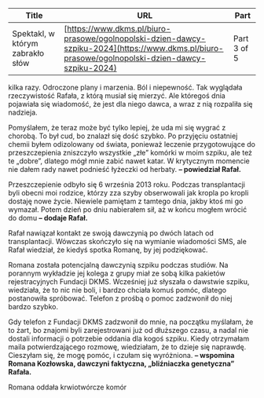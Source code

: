 | **Title**       | **URL**           | **Part**              |
|-----------------|-------------------|-----------------------|
| Spektakl, w którym zabrakło słów         | [https://www.dkms.pl/biuro-prasowe/ogolnopolski-dzien-dawcy-szpiku-2024](https://www.dkms.pl/biuro-prasowe/ogolnopolski-dzien-dawcy-szpiku-2024)    | Part 3 of 5          |

 kilka razy. Odroczone plany i marzenia. Ból i niepewność. Tak wyglądała rzeczywistość Rafała, z którą musiał się mierzyć. Ale któregoś dnia pojawiała się wiadomość, że jest dla niego dawca, a wraz z nią rozpaliła się nadzieja.


Pomyślałem, że teraz może być tylko lepiej, że uda mi się wygrać z chorobą. To był cud, bo znalazł się dość szybko. Po przyjęciu ostatniej chemii byłem odizolowany od świata, ponieważ leczenie przygotowujące do przeszczepienia zniszczyło wszystkie „złe” komórki w moim szpiku, ale też te „dobre”, dlatego mógł mnie zabić nawet katar. W krytycznym momencie nie dałem rady nawet podnieść łyżeczki od herbaty. 
**– powiedział Rafał.**


Przeszczepienie odbyło się 6 września 2013 roku. Podczas transplantacji byli obecni moi rodzice, którzy zza szyby obserwowali jak kropla po kropli dostaję nowe życie. Niewiele pamiętam z tamtego dnia, jakby ktoś mi go wymazał. Potem dzień po dniu nabierałem sił, aż w końcu mogłem wrócić do domu
**– dodaje Rafał.**


Rafał nawiązał kontakt ze swoją dawczynią po dwóch latach od transplantacji. Wówczas skończyło się na wymianie wiadomości SMS, ale Rafał wiedział, że kiedyś spotka Romanę, by jej podziękować.


Romana została potencjalną dawczynią szpiku podczas studiów. Na porannym wykładzie jej kolega z grupy miał ze sobą kilka pakietów rejestracyjnych Fundacji DKMS. Wcześniej już słyszała o dawstwie szpiku, wiedziała, że to nic nie boli, i bardzo chciała komuś pomóc, dlatego postanowiła spróbować. Telefon z prośbą o pomoc zadzwonił do niej bardzo szybko.


Gdy telefon z Fundacji DKMS zadzwonił do mnie, na początku myślałam, że to żart, bo znajomi byli zarejestrowani już od dłuższego czasu, a nadal nie dostali informacji o potrzebie oddania dla kogoś szpiku. Kiedy otrzymałam maila potwierdzającego rozmowę, wiedziałam, że to dzieje się naprawdę. Cieszyłam się, że mogę pomóc, i czułam się wyróżniona. 
**– wspomina Romana Kozłowska, dawczyni faktyczna, „bliźniaczka genetyczna” Rafała.**


Romana oddała krwiotwórcze komór